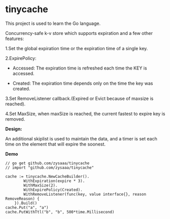 # tinycache
This project is used to learn the Go language.

Concurrency-safe k-v store which supports expiration and a few other features:

1.Set the global expiration time or the expiration time of a single key.

2.ExpirePolicy: 

* Accessed: The expiration time is refreshed each time the KEY is accessed.

* Created: The expiration time depends only on the time the key was created.

3.Set RemoveListener callback.(Expired or Evict because of maxsize is reached).

4.Set MaxSize, when maxSize is reached, the current fastest to expire key is removed.


**Design:**

An additional skiplist is used to maintain the data, and a timer is set each time on the element that will expire the soonest.

**Demo**
```
// go get github.com/zysaaa/tinycache
// import "github.com/zysaaa/tinycache"

cache := tinycache.NewCacheBuilder().
		WithExpiration(expire * 3).
		WithMaxSize(2).
		WithExpirePolicy(Created).
		WithRemoveListener(func(key, value interface{}, reason RemoveReason) {
	}).Build()
cache.Put("a", "a")
cache.PutWithTtl("b", "b", 500*time.Millisecond)
```